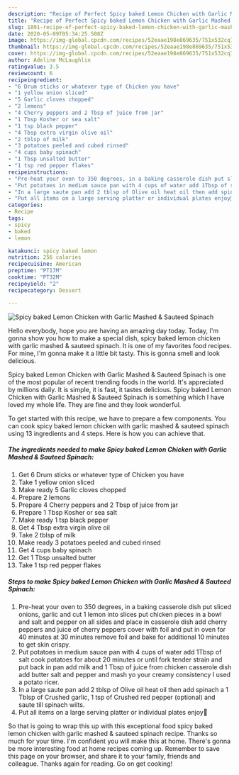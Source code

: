 ```yaml
---
description: "Recipe of Perfect Spicy baked Lemon Chicken with Garlic Mashed &amp;amp; Sauteed Spinach"
title: "Recipe of Perfect Spicy baked Lemon Chicken with Garlic Mashed &amp;amp; Sauteed Spinach"
slug: 1891-recipe-of-perfect-spicy-baked-lemon-chicken-with-garlic-mashed-and-amp-sauteed-spinach
date: 2020-05-09T05:34:25.508Z
image: https://img-global.cpcdn.com/recipes/52eaae198e869635/751x532cq70/spicy-baked-lemon-chicken-with-garlic-mashed-sauteed-spinach-recipe-main-photo.jpg
thumbnail: https://img-global.cpcdn.com/recipes/52eaae198e869635/751x532cq70/spicy-baked-lemon-chicken-with-garlic-mashed-sauteed-spinach-recipe-main-photo.jpg
cover: https://img-global.cpcdn.com/recipes/52eaae198e869635/751x532cq70/spicy-baked-lemon-chicken-with-garlic-mashed-sauteed-spinach-recipe-main-photo.jpg
author: Adeline McLaughlin
ratingvalue: 3.5
reviewcount: 6
recipeingredient:
- "6 Drum sticks or whatever type of Chicken you have"
- "1 yellow onion sliced"
- "5 Garlic cloves chopped"
- "2 lemons"
- "4 Cherry peppers and 2 Tbsp of juice from jar"
- "1 Tbsp Kosher or sea salt"
- "1 tsp black pepper"
- "4 Tbsp extra virgin olive oil"
- "2 tblsp of milk"
- "3 potatoes peeled and cubed rinsed"
- "4 cups baby spinach"
- "1 Tbsp unsalted butter"
- "1 tsp red pepper flakes"
recipeinstructions:
- "Pre-heat your oven to 350 degrees, in a baking casserole dish put sliced onions, garlic and cut 1 lemon into slices put chicken pieces in a bowl and salt and pepper on all sides and place in casserole dish add cherry peppers and juice of cherry peppers cover with foil and put in oven for 40 minutes at 30 minutes remove foil and bake for additional 10 minutes to get skin crispy."
- "Put potatoes in medium sauce pan with 4 cups of water add 1Tbsp of salt cook potatoes for about 20 minutes or until fork tender strain and put back in pan add milk and 1 Tbsp of juice from chicken casserole dish add butter salt and pepper and mash yo your creamy consistency I used a potato ricer."
- "In a large saute pan add 2 tblsp of Olive oil heat oil then add spinach a 1 Tblsp of Crushed garlic, 1 tsp of Crushed red pepper (optional) and saute till spinach wilts."
- "Put all items on a large serving platter or individual plates enjoy🤗"
categories:
- Recipe
tags:
- spicy
- baked
- lemon

katakunci: spicy baked lemon 
nutrition: 256 calories
recipecuisine: American
preptime: "PT17M"
cooktime: "PT32M"
recipeyield: "2"
recipecategory: Dessert

---
```



![Spicy baked Lemon Chicken with Garlic Mashed &amp; Sauteed Spinach](https://img-global.cpcdn.com/recipes/52eaae198e869635/751x532cq70/spicy-baked-lemon-chicken-with-garlic-mashed-sauteed-spinach-recipe-main-photo.jpg)

Hello everybody, hope you are having an amazing day today. Today, I'm gonna show you how to make a special dish, spicy baked lemon chicken with garlic mashed &amp; sauteed spinach. It is one of my favorites food recipes. For mine, I'm gonna make it a little bit tasty. This is gonna smell and look delicious.



Spicy baked Lemon Chicken with Garlic Mashed &amp; Sauteed Spinach is one of the most popular of recent trending foods in the world. It's appreciated by millions daily. It is simple, it is fast, it tastes delicious. Spicy baked Lemon Chicken with Garlic Mashed &amp; Sauteed Spinach is something which I have loved my whole life. They are fine and they look wonderful.


To get started with this recipe, we have to prepare a few components. You can cook spicy baked lemon chicken with garlic mashed &amp; sauteed spinach using 13 ingredients and 4 steps. Here is how you can achieve that.

<!--inarticleads1-->

##### The ingredients needed to make Spicy baked Lemon Chicken with Garlic Mashed &amp; Sauteed Spinach:

1. Get 6 Drum sticks or whatever type of Chicken you have
1. Take 1 yellow onion sliced
1. Make ready 5 Garlic cloves chopped
1. Prepare 2 lemons
1. Prepare 4 Cherry peppers and 2 Tbsp of juice from jar
1. Prepare 1 Tbsp Kosher or sea salt
1. Make ready 1 tsp black pepper
1. Get 4 Tbsp extra virgin olive oil
1. Take 2 tblsp of milk
1. Make ready 3 potatoes peeled and cubed rinsed
1. Get 4 cups baby spinach
1. Get 1 Tbsp unsalted butter
1. Take 1 tsp red pepper flakes




<!--inarticleads2-->

##### Steps to make Spicy baked Lemon Chicken with Garlic Mashed &amp; Sauteed Spinach:

1. Pre-heat your oven to 350 degrees, in a baking casserole dish put sliced onions, garlic and cut 1 lemon into slices put chicken pieces in a bowl and salt and pepper on all sides and place in casserole dish add cherry peppers and juice of cherry peppers cover with foil and put in oven for 40 minutes at 30 minutes remove foil and bake for additional 10 minutes to get skin crispy.
1. Put potatoes in medium sauce pan with 4 cups of water add 1Tbsp of salt cook potatoes for about 20 minutes or until fork tender strain and put back in pan add milk and 1 Tbsp of juice from chicken casserole dish add butter salt and pepper and mash yo your creamy consistency I used a potato ricer.
1. In a large saute pan add 2 tblsp of Olive oil heat oil then add spinach a 1 Tblsp of Crushed garlic, 1 tsp of Crushed red pepper (optional) and saute till spinach wilts.
1. Put all items on a large serving platter or individual plates enjoy🤗




So that is going to wrap this up with this exceptional food spicy baked lemon chicken with garlic mashed &amp; sauteed spinach recipe. Thanks so much for your time. I'm confident you will make this at home. There's gonna be more interesting food at home recipes coming up. Remember to save this page on your browser, and share it to your family, friends and colleague. Thanks again for reading. Go on get cooking!
